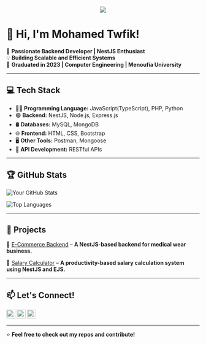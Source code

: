 <h3 align="center">
  <img src="https://readme-typing-svg.herokuapp.com/?lines=This+is+Mohamed+Twfik;Nice+to+meet+you+%F0%9F%91%8B&center=true&size=30">
</h3>

# 👋 Hi, I'm Mohamed Twfik!

🚀 **Passionate Backend Developer | NestJS Enthusiast**  
💡 **Building Scalable and Efficient Systems**  
📍 **Graduated in 2023 | Computer Engineering | Menoufia University**  

---

## 💻 **Tech Stack**
- 👨‍💻 **Programming Language:** JavaScript(TypeScript), PHP, Python
- 🟢 **Backend:** NestJS, Node.js, Express.js
- 🛢️ **Databases:** MySQL, MongoDB  
- 🌐 **Frontend:** HTML, CSS, Bootstrap  
- 🖥️ **Other Tools:** Postman, Mongoose  
- 🔐 **API Development:** RESTful APIs  

---

## 🏆 **GitHub Stats**
![Your GitHub Stats](https://github-readme-stats.vercel.app/api?username=Mohamed-Twfik&show_icons=true&theme=radical)  

![Top Languages](https://github-readme-stats.vercel.app/api/top-langs/?username=Mohamed-Twfik&layout=compact&theme=radical)  

---

## 🚀 **Projects**
🔹 [E-Commerce Backend](https://github.com/Senior-Medical/E-Commerce-App) – **A NestJS-based backend for medical wear business.**

🔹 [Salary Calculator](https://github.com/Mohamed-Twfik/Senior_Management_APP) – **A productivity-based salary calculation system using NestJS and EJS.**

---

## 📫 **Let's Connect!**
  <a href="https://www.linkedin.com/in/mohamed-twfik-bb6691216/"><img src="https://img.shields.io/badge/linkedin-%230077B5.svg?&style=flat&logo=linkedin&logoColor=white" height=23></a>
  <a href="mailto:mohamedtwfik910@gmail.com"><img src="https://img.shields.io/badge/Gmail-D14836?style=flat&logo=gmail&logoColor=white" height=23></a>
  <a href="http://wa.me//201143649608"><img src="https://img.shields.io/badge/WhatsApp-25D366?style=flat&logo=whatsapp&logoColor=white" height=23></a>

---

⭐ **Feel free to check out my repos and contribute!**  
